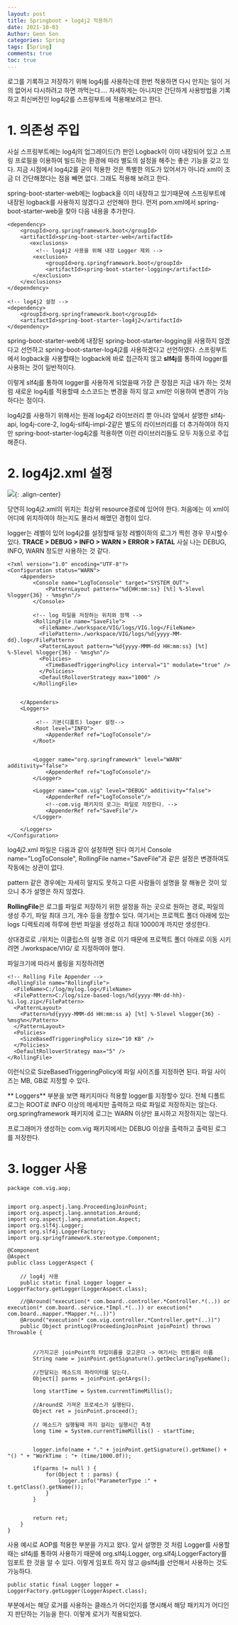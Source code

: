 ```yaml
---
layout: post
title: Springboot + log4j2 적용하기
date: 2021-10-03
Author: Geon Son
categories: Spring
tags: [Spring]
comments: true
toc: true
---
```


로그를 기록하고 저장하기 위해 log4j를 사용하는데 한번 적용하면 다시 만지는 일이 거의 없어서 다시하려고 하면 까먹는다.... 자세하게는 아니지만 간단하게 사용방법을 기록하고 최신버전인 log4j2를 스프링부트에 적용해보려고 한다.

# 1. 의존성 주입
사실 스프링부트에는 log4j의 업그레이드(?) 판인 Logback이 이미 내장되어 있고 스프링 프로필을 이용하여 빌드하는 환경에 따라 별도의 설정을 해주는 좋은 기능을 갖고 있다. 지금 시점에서 log4j2를 굳이 적용한 것은 특별한 의도가 있어서가 아니라 xml이 조금 더 간단해졌다는 점을 빼면 없다. 그래도 적용해 보려고 한다.

spring-boot-starter-web에는 logback을 이미 내장하고 있기때문에 스프링부트에 내장된 logback를 사용하지 않겠다고 선언해야 한다. 먼저 pom.xml에서  spring-boot-starter-web을 찾아 다음 내용을 추가한다.

```
<dependency>
	<groupId>org.springframework.boot</groupId>
	<artifactId>spring-boot-starter-web</artifactId>				
	   <exclusions>
		 <!-- log4j2 사용을 위해 내장 Logger 제외 -->
		<exclusion>
			<groupId>org.springframework.boot</groupId>
			<artifactId>spring-boot-starter-logging</artifactId>
		</exclusion>
	</exclusions>
</dependency>

<!-- log4j2 설정 -->
<dependency>
	<groupId>org.springframework.boot</groupId>
	<artifactId>spring-boot-starter-log4j2</artifactId>
</dependency>
```

spring-boot-starter-web에 내장된 spring-boot-starter-logging을 사용하지 않겠다고 선언하고 spring-boot-starter-log4j2를 사용하겠다고 선언하였다. 스프링부트에서 logback을 사용할때는 logback에 바로 접근하지 않고 **slf4j**를 통하여 logger를 사용하는 것이 일반적이다.

이렇게 slf4j를 통하여 logger를 사용하게 되었을때 가장 큰 장점은 지금 내가 하는 것처럼 새로운 log4j를 적용할때 소스코드는 변경을 하지 않고 xml만 이용하여 변경이 가능하다는 점이다.


log4j2를 사용하기 위해서는 원래 log4j2 라이브러리 뿐 아니라 앞에서 설명한 slf4j-api, log4j-core-2, log4j-slf4j-impl-2같은 별도의 라이브러리를 더 추가하여야 하지만 spring-boot-starter-log4j2를 적용하면 이런 라이브러리들도 모두 자동으로 주입해준다.

# 2. log4j2.xml 설정
![](/images/it/imlog6e54j32g.png){: .align-center}

당연히 log4j2.xml의 위치는 최상위 resource경로에 있어야 한다. 처음에는 이 xml이 어디에 위치하여야 하는지도 몰라서 해맸던 경험이 있다.

logger는 레벨이 있어 log4j2를 설정할때 일정 레벨이하의 로그가 찍힌 경우 무시할수 있다.
**TRACE > DEBUG > INFO > WARN > ERROR > FATAL**
사실 나는 DEBUG, INFO, WARN 정도만 사용하는 것 같다.



```
<?xml version="1.0" encoding="UTF-8"?>
<Configuration status="WARN">
    <Appenders>
        <Console name="LogToConsole" target="SYSTEM_OUT">
            <PatternLayout pattern="%d{HH:mm:ss} [%t] %-5level %logger{36} - %msg%n"/>
        </Console>

        <!-- log 파일을 저장하는 위치와 정책 -->
		<RollingFile name="SaveFile">
		  <FileName>./workspace/VIG/logs/VIG.log</FileName>
		  <FilePattern>./workspace/VIG/logs/%d{yyyy-MM-dd}.log</FilePattern>
		  <PatternLayout pattern="%d{yyyy-MMM-dd HH:mm:ss} [%t] %-5level %logger{36} - %msg%n"/>
		  <Policies>
		    <TimeBasedTriggeringPolicy interval="1" modulate="true" />
		  </Policies>
		  <DefaultRolloverStrategy max="1000" />
		</RollingFile>


    </Appenders>
    <Loggers>

         <!-- 기본(디폴트) loger 설정-->
        <Root level="INFO">
            <AppenderRef ref="LogToConsole"/>
        </Root>


        <Logger name="org.springframework" level="WARN" additivity="false">
            <AppenderRef ref="LogToConsole"/>
        </Logger>

        <Logger name="com.vig" level="DEBUG" additivity="false">
            <AppenderRef ref="LogToConsole"/>
            <!--com.vig 패키지의 로그는 파일로 저장한다. -->
            <AppenderRef ref="SaveFile"/>
        </Logger>

    </Loggers>
</Configuration>
```

log4j2.xml 파일은 다음과 같이 설정하면 된다 여기서  Console name="LogToConsole", RollingFile name="SaveFile"과 같은 설정은 변경하여도 작동에는 상관이 없다.

pattern 같은 경우에는 자세히 알지도 못하고 다른 사람들이 설명을 잘 해놓은 것이 있으니 추가 설명은 하지 않겠다.

**RollingFile**은 로그를 파일로 저장하기 위한 설정을 하는 곳으로 원하는 경로, 파일의 생성 주기, 파일 최대 크기, 개수 등을 정할수 있다. 여기서는 프로젝트 폴더 아래에 있는 logs 디렉토리에 하루에 한번 파일을 생성하고 최대 10000개 까지만 생성한다.

상대경로로 ./위치는 이클립스의 실행 경로 이기 때문에 프로젝트 폴더 아래로 이동 시키려면 ./workspace/VIG/ 로 지정하여야 했다.

파일크기에 따라서 롤링을 지정하려면
```
<!-- Rolling File Appender -->
<RollingFile name="RollingFile">
  <FileName>C:/log/mylog.log</FileName>
  <FilePattern>C:/log/size-based-logs/%d{yyyy-MM-dd-hh}-%i.log.zip</FilePattern>
  <PatternLayout>
	<Pattern>%d{yyyy-MMM-dd HH:mm:ss a} [%t] %-5level %logger{36} - %msg%n</Pattern>
  </PatternLayout>
  <Policies>
	<SizeBasedTriggeringPolicy size="10 KB" />
  </Policies>
  <DefaultRolloverStrategy max="5" />
</RollingFile>   
```
이런식으로 SizeBasedTriggeringPolicy에 파일 사이즈를 지정하면 된다. 파일 사이즈는 MB, GB로 지정할 수 있다.



** Loggers** 부분을 보면 패키지마다 적용할 logger를 지정할수 있다. 전체 디폴트 로그는 ROOT로 INFO 이상의 메세지만 출력하고 따로 파일로 저장하지는 않는다. org.springframework 패키지에 로그는 WARN 이상만 표시하고 저장하지는 않는다.

프로그래머가 생성하는 com.vig 패키지에서는 DEBUG 이상을 출력하고 출력된 로그를 저장한다.


# 3. logger 사용

```
package com.vig.aop;


import org.aspectj.lang.ProceedingJoinPoint;
import org.aspectj.lang.annotation.Around;
import org.aspectj.lang.annotation.Aspect;
import org.slf4j.Logger;
import org.slf4j.LoggerFactory;
import org.springframework.stereotype.Component;

@Component
@Aspect
public class LoggerAspect {

	// log4j 사용
	public static final Logger logger = LoggerFactory.getLogger(LoggerAspect.class);

	//@Around("execution(* com.board..controller.*Controller.*(..)) or execution(* com.board..service.*Impl.*(..)) or execution(* com.board..mapper.*Mapper.*(..))")
	@Around("execution(* com.vig.controller.*Controller.get*(..))")
	public Object printLog(ProceedingJoinPoint joinPoint) throws Throwable {


		//가지고온 joinPoint의 타입이름을 갖고온다 -> 여기서는 컨트롤러 이름
		String name = joinPoint.getSignature().getDeclaringTypeName();

		//전달되는 메소드의 파라미터를 담는다.
		Object[] parms = joinPoint.getArgs();		

		long startTime = System.currentTimeMillis();

		//Around로 가져온 프로세스가 실행된다.
		Object ret = joinPoint.proceed();

		// 메소드가 실행될때 까지 걸리는 실행시간 측정
		long time = System.currentTimeMillis() - startTime;


		logger.info(name + "." + joinPoint.getSignature().getName() + "() " + "WorkTime : "+ (time/1000.0f));

		if(parms != null ) {
			for(Object t : parms) {
				logger.info("ParameterType :" + t.getClass().getName());
			}
		}


		return ret;
	}
}

```

사용 예시로 AOP를 적용한 부분을 가지고 왔다. 앞서 설명한 것 처럼 Logger를 사용할때는 slf4j를 통하여 사용하기 때문에 org.slf4j.Logger, org.slf4j.LoggerFactory를 임포트 한 것을 알 수 있다. 이렇게 임포트 하지 않고 @slf4j를 선언해서 사용하는 것도 가능하다.

```
public static final Logger logger = LoggerFactory.getLogger(LoggerAspect.class);
```

부분에서는 해당 로거를 사용하는 클래스가 어디인지를 명시해서 해당 패키지가 어디인지 판단하는 기능을 한다. 이렇게 로거가 적용되었다.
